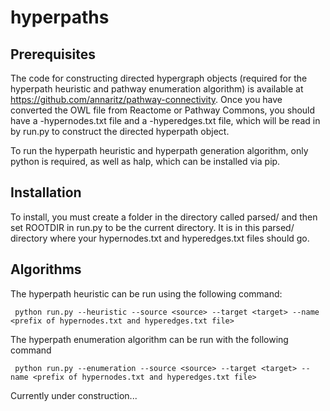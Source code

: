# hyperpaths
## Prerequisites

The code for constructing directed hypergraph objects (required for the hyperpath heuristic and pathway enumeration algorithm) is available at https://github.com/annaritz/pathway-connectivity.
Once you have converted the OWL file from Reactome or Pathway Commons, you should have a -hypernodes.txt file and a -hyperedges.txt file, which will be read in by run.py to construct the directed hyperpath object.

To run the hyperpath heuristic and hyperpath generation algorithm, only python is required, as well as halp, which can be installed via pip.

## Installation

To install, you must create a folder in the directory called parsed/ and then set ROOTDIR in run.py to be the current directory. It is in this parsed/ directory where your hypernodes.txt and hyperedges.txt files should go.

## Algorithms

The hyperpath heuristic can be run using the following command:

```
 python run.py --heuristic --source <source> --target <target> --name <prefix of hypernodes.txt and hyperedges.txt file>
```

The hyperpath enumeration algorithm can be run with the following command

```
 python run.py --enumeration --source <source> --target <target> --name <prefix of hypernodes.txt and hyperedges.txt file> 
```

Currently under construction...


